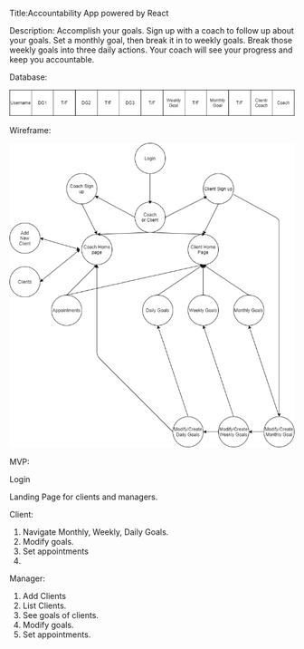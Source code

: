 Title:Accountability App powered by React

Description:
Accomplish your goals.  Sign up with a coach to follow up about your goals. Set a monthly goal, then break it in to weekly goals.  Break those weekly goals into three daily actions.  Your coach will see your progress and keep you accountable.  

Database:


![Airtable](https://github.com/forexsnyder/Accountability/blob/master/Airtable.png)

Wireframe:




![Wireframe](https://github.com/forexsnyder/Accountability/blob/master/App%20Diagram.png)

MVP:

Login

Landing Page for clients and managers.

Client:

1. Navigate Monthly, Weekly, Daily Goals.
2. Modify goals.
3. Set appointments
4. 

Manager:
1. Add Clients
2. List Clients.
3. See goals of clients.
4. Modify goals.
5. Set appointments.
